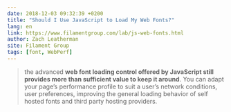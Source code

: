 ```yaml
---
date: 2018-12-03 09:32:39 +0200
title: "Should I Use JavaScript to Load My Web Fonts?"
lang: en
link: https://www.filamentgroup.com/lab/js-web-fonts.html
author: Zach Leatherman
site: Filament Group
tags: [font, WebPerf]
---
```


> the advanced **web font loading control offered by JavaScript still provides more than sufficient value to keep it around**. You can adapt your page’s performance profile to suit a user’s network conditions, user preferences, improving the general loading behavior of self hosted fonts and third party hosting providers.
